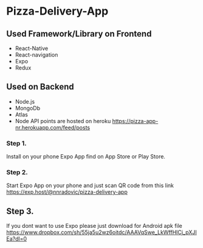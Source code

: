 # Pizza-Delivery-App

## Used Framework/Library on Frontend
- React-Native
- React-navigation
- Expo
- Redux

## Used on Backend
- Node.js
- MongoDb 
- Atlas
- Node API points are hosted on heroku https://pizza-app-nr.herokuapp.com/feed/posts

### Step 1.

Install on your phone Expo App find on App Store or Play Store.

### Step 2.

Start Expo App on your phone and just scan QR code from this link https://exp.host/@nnradovic/pizza-delivery-app

## Step 3.

If you dont want to use Expo please just download for Android apk file https://www.dropbox.com/sh/55ja5u2wz6oitdc/AAAVqSwe_LkWffHICj_pXJIEa?dl=0 
